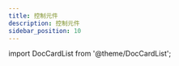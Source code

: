 ```yaml
---
title: 控制元件
description: 控制元件
sidebar_position: 10
---
```


import DocCardList from '@theme/DocCardList';

<DocCardList />